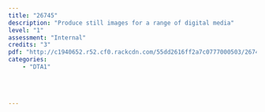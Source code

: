 ```yaml
---
title: "26745"
description: "Produce still images for a range of digital media"
level: "1"
assessment: "Internal"
credits: "3"
pdf: "http://c1940652.r52.cf0.rackcdn.com/55dd2616ff2a7c0777000503/26745.pdf"
categories:
    - "DTA1"
    
    
    
    
---
```

